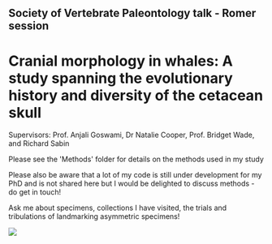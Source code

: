 ## Society of Vertebrate Paleontology talk - Romer session

# Cranial morphology in whales: A study spanning the evolutionary history and diversity of the cetacean skull 

Supervisors: Prof. Anjali Goswami, Dr Natalie Cooper, Prof. Bridget Wade, and Richard Sabin

Please see the 'Methods' folder for details on the methods used in my study

Please also be aware that a lot of my code is still under development for my PhD and is not shared here but I would be delighted to discuss methods - do get in touch! 

Ask me about specimens, collections I have visited, the trials and tribulations of landmarking asymmetric specimens! 

![](https://media.giphy.com/media/ihMRYa5ULUGOJsLntS/giphy.gif)
